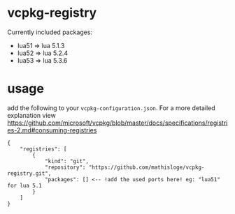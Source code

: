 # vcpkg-registry

Currently included packages:

* lua51 => lua 5.1.3
* lua52 => lua 5.2.4
* lua53 => lua 5.3.6


# usage
add the following to your `vcpkg-configuration.json`. For a more detailed explanation view https://github.com/microsoft/vcpkg/blob/master/docs/specifications/registries-2.md#consuming-registries
```
{
    "registries": [
        {
            "kind": "git",
            "repository": "https://github.com/mathisloge/vcpkg-registry.git",
            "packages": [] <-- !add the used ports here! eg: "lua51" for lua 5.1
        }
    ]
}
```
